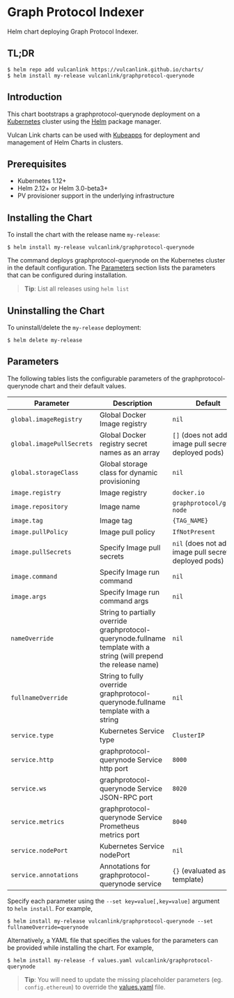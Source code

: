 # Graph Protocol Indexer
Helm chart deploying Graph Protocol Indexer.

## TL;DR

```console
$ helm repo add vulcanlink https://vulcanlink.github.io/charts/
$ helm install my-release vulcanlink/graphprotocol-querynode
```

## Introduction

This chart bootstraps a graphprotocol-querynode deployment on a [Kubernetes](http://kubernetes.io) cluster using the [Helm](https://helm.sh) package manager.

Vulcan Link charts can be used with [Kubeapps](https://kubeapps.com/) for deployment and management of Helm Charts in clusters.

## Prerequisites

- Kubernetes 1.12+
- Helm 2.12+ or Helm 3.0-beta3+
- PV provisioner support in the underlying infrastructure

## Installing the Chart
To install the chart with the release name `my-release`:

```console
$ helm install my-release vulcanlink/graphprotocol-querynode
```

The command deploys graphprotocol-querynode on the Kubernetes cluster in the default configuration. The [Parameters](#parameters) section lists the parameters that can be configured during installation.

> **Tip**: List all releases using `helm list`

## Uninstalling the Chart

To uninstall/delete the `my-release` deployment:

```console
$ helm delete my-release
```

## Parameters

The following tables lists the configurable parameters of the graphprotocol-querynode chart and their default values.

|                   Parameter                   |                                                                                Description                                                                                |                            Default                            |
|-----------------------------------------------|---------------------------------------------------------------------------------------------------------------------------------------------------------------------------|---------------------------------------------------------------|
| `global.imageRegistry`                        | Global Docker Image registry                                                                                                                                              | `nil`                                                         |
| `global.imagePullSecrets`                     | Global Docker registry secret names as an array                                                                                                                           | `[]` (does not add image pull secrets to deployed pods)       |
| `global.storageClass`                         | Global storage class for dynamic provisioning                                                                                                                             | `nil`                                                         |
| `image.registry`                              | Image registry                                                                                                                                                            | `docker.io`                                                   |
| `image.repository`                            | Image name                                                                                                                                                                | `graphprotocol/graph-node`                                          |
| `image.tag`                                   | Image tag                                                                                                                                                                 | `{TAG_NAME}`                                                  |
| `image.pullPolicy`                            | Image pull policy                                                                                                                                                         | `IfNotPresent`                                                |
| `image.pullSecrets`                           | Specify Image pull secrets                                                                                                                                                | `nil` (does not add image pull secrets to deployed pods)      |
| `image.command`                               | Specify Image run command                                                                                                                                       | `nil`                                                    |
| `image.args`                                  | Specify Image run command args                                                                                                                                  | `nil` |                                                      |
| `nameOverride`                                | String to partially override graphprotocol-querynode.fullname template with a string (will prepend the release name)                                                                   | `nil`                                                         |
| `fullnameOverride`                            | String to fully override graphprotocol-querynode.fullname template with a string                                                                                                       | `nil`                                                         |
| `service.type`                                | Kubernetes Service type                                                                                                                                                   | `ClusterIP`                                                   |
| `service.http`                                | graphprotocol-querynode Service http port                                                                                                                                           | `8000`                                                        |
| `service.ws`                                  | graphprotocol-querynode Service JSON-RPC port                                                                                                                                      | `8020`                                                        |
| `service.metrics`                                  | graphprotocol-querynode Service Prometheus metrics port                                                                                                                                      | `8040`                                                        |
| `service.nodePort`                            | Kubernetes Service nodePort                                                                                                                                               | `nil`                                                         |
| `service.annotations`                         | Annotations for graphprotocol-querynode service                                                                                                                                              | `{}` (evaluated as a template)                                |


Specify each parameter using the `--set key=value[,key=value]` argument to `helm install`. For example,

```console
$ helm install my-release vulcanlink/graphprotocol-querynode --set fullnameOverride=querynode
```

Alternatively, a YAML file that specifies the values for the parameters can be provided while installing the chart. For example,

```console
$ helm install my-release -f values.yaml vulcanlink/graphprotocol-querynode
```

> **Tip**: You will need to update the missing placeholder parameters (eg. `config.ethereum`) to override the [values.yaml](values.yaml) file.

